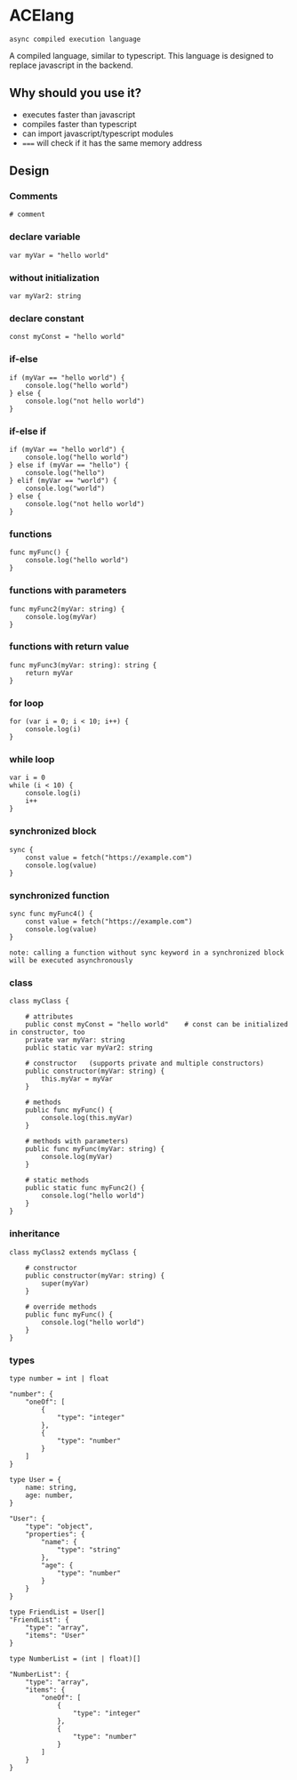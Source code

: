 # ACElang
`async compiled execution language`

A compiled language, similar to typescript.
This language is designed to replace javascript in the backend.

## Why should you use it?
* executes faster than javascript
* compiles faster than typescript
* can import javascript/typescript modules
* `===` will check if it has the same memory address


## Design

### Comments
```
# comment
```

### declare variable
```
var myVar = "hello world"
```

### without initialization
```
var myVar2: string
```

### declare constant
```
const myConst = "hello world"
```

### if-else
```
if (myVar == "hello world") {
    console.log("hello world")
} else {
    console.log("not hello world")
}
```

### if-else if
```
if (myVar == "hello world") {
    console.log("hello world")
} else if (myVar == "hello") {
    console.log("hello")
} elif (myVar == "world") {
    console.log("world")
} else {
    console.log("not hello world")
}
```

### functions
```
func myFunc() {
    console.log("hello world")
}
```

### functions with parameters
```
func myFunc2(myVar: string) {
    console.log(myVar)
}
```

### functions with return value
```
func myFunc3(myVar: string): string {
    return myVar
}
```

### for loop
```
for (var i = 0; i < 10; i++) {
    console.log(i)
}
```

### while loop
```
var i = 0
while (i < 10) {
    console.log(i)
    i++
}
```

### synchronized block
```
sync {
    const value = fetch("https://example.com")
    console.log(value)
}
```

### synchronized function
```
sync func myFunc4() {
    const value = fetch("https://example.com")
    console.log(value)
}
```
`note: calling a function without sync keyword in a synchronized block will be executed asynchronously`

### class
```
class myClass {

    # attributes
    public const myConst = "hello world"    # const can be initialized in constructor, too
    private var myVar: string
    public static var myVar2: string

    # constructor   (supports private and multiple constructors)
    public constructor(myVar: string) {
        this.myVar = myVar
    }

    # methods
    public func myFunc() {
        console.log(this.myVar)
    }

    # methods with parameters)
    public func myFunc(myVar: string) {
        console.log(myVar)
    }

    # static methods
    public static func myFunc2() {
        console.log("hello world")
    }
}
```

### inheritance
```
class myClass2 extends myClass {

    # constructor
    public constructor(myVar: string) {
        super(myVar)
    }

    # override methods
    public func myFunc() {
        console.log("hello world")
    }
}
```

### types
```
type number = int | float

"number": {
    "oneOf": [
        {
            "type": "integer"
        },
        {
            "type": "number"
        }
    ]
}

type User = {
    name: string,
    age: number,
}

"User": {
    "type": "object",
    "properties": {
        "name": {
            "type": "string"
        },
        "age": {
            "type": "number"
        }
    }
}

type FriendList = User[]
"FriendList": {
    "type": "array",
    "items": "User"
}

type NumberList = (int | float)[]

"NumberList": {
    "type": "array",
    "items": {
        "oneOf": [
            {
                "type": "integer"
            },
            {
                "type": "number"
            }
        ]
    }
}
```